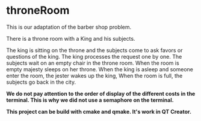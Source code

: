 # throneRoom

This is our adaptation of the barber shop problem.

There is a throne room with a King and his subjects. 

The king is sitting on the throne and the subjects come to ask favors or questions of the king.
The king processes the request one by one.
The subjects wait on an empty chair in the throne room.
When the room is empty majesty sleeps on her throne.
When the king is asleep and someone enter the room, the jester wakes up the king, 
When the room is full, the subjects go back in the city. 

**We do not pay attention to the order of display of the different costs in the terminal. This is why we did not use a semaphore on the terminal.**

**This project can be build with cmake and qmake. It's work in QT Creator.**
